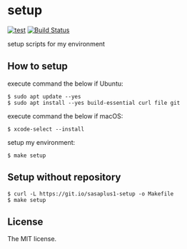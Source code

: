 # setup

[![test](https://github.com/sasaplus1/setup/workflows/test/badge.svg)](https://github.com/sasaplus1/setup/actions?query=workflow%3Atest)
[![Build Status](https://travis-ci.com/sasaplus1/setup.svg?branch=master)](https://travis-ci.com/sasaplus1/setup)

setup scripts for my environment

## How to setup

execute command the below if Ubuntu:

```console
$ sudo apt update --yes
$ sudo apt install --yes build-essential curl file git
```

execute command the below if macOS:

```console
$ xcode-select --install
```

setup my environment:

```console
$ make setup
```

## Setup without repository

```console
$ curl -L https://git.io/sasaplus1-setup -o Makefile
$ make setup
```

## License

The MIT license.
